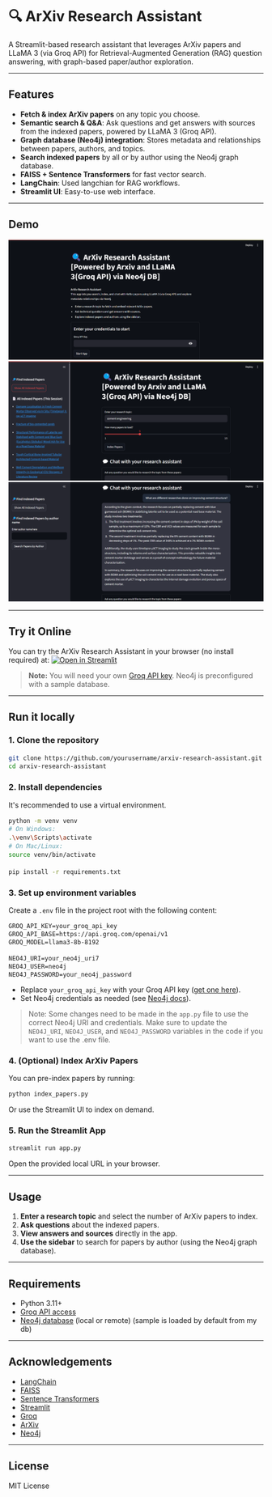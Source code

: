 # 🔍 ArXiv Research Assistant

A Streamlit-based research assistant that leverages ArXiv papers and LLaMA 3 (via Groq API) for Retrieval-Augmented Generation (RAG) question answering, with graph-based paper/author exploration.

---

## Features

- **Fetch & index ArXiv papers** on any topic you choose.
- **Semantic search & Q&A**: Ask questions and get answers with sources from the indexed papers, powered by LLaMA 3 (Groq API).
- **Graph database (Neo4j) integration**: Stores metadata and relationships between papers, authors, and topics.
- **Search indexed papers** by all or by author using the Neo4j graph database.
- **FAISS + Sentence Transformers** for fast vector search.
- **LangChain**: Used langchian for RAG workflows.
- **Streamlit UI**: Easy-to-use web interface.

---

## Demo

![demo-screenshot-9](static/demo0.png)
![demo-screenshot-1](static/demo1.png)
![demo-screenshot-2](static/demo2.png)

---

## Try it Online

You can try the ArXiv Research Assistant in your browser (no install required) at:
 [![Open in Streamlit](https://static.streamlit.io/badges/streamlit_badge_black_white.svg)](https://arxiv-assistant.streamlit.app/)
> **Note:** You will need your own [Groq API key](https://console.groq.com/). Neo4j is preconfigured with a sample database.



---

## Run it locally

### 1. Clone the repository

```bash
git clone https://github.com/yourusername/arxiv-research-assistant.git
cd arxiv-research-assistant
```

### 2. Install dependencies

It's recommended to use a virtual environment.

```bash
python -m venv venv
# On Windows:
.\venv\Scripts\activate
# On Mac/Linux:
source venv/bin/activate

pip install -r requirements.txt
```

### 3. Set up environment variables

Create a `.env` file in the project root with the following content:

```
GROQ_API_KEY=your_groq_api_key
GROQ_API_BASE=https://api.groq.com/openai/v1
GROQ_MODEL=llama3-8b-8192

NEO4J_URI=your_neo4j_uri7
NEO4J_USER=neo4j
NEO4J_PASSWORD=your_neo4j_password
```

- Replace `your_groq_api_key` with your Groq API key ([get one here](https://console.groq.com/)).
- Set Neo4j credentials as needed (see [Neo4j docs](https://neo4j.com/docs/)).

> Note: Some changes need to be made in the `app.py` file to use the correct Neo4j URI and credentials. Make sure to update the `NEO4J_URI`, `NEO4J_USER`, and `NEO4J_PASSWORD` variables in the code if you want to use the .env file.

### 4. (Optional) Index ArXiv Papers

You can pre-index papers by running:

```bash
python index_papers.py
```

Or use the Streamlit UI to index on demand.

### 5. Run the Streamlit App

```bash
streamlit run app.py
```

Open the provided local URL in your browser.

---

## Usage

1. **Enter a research topic** and select the number of ArXiv papers to index.
2. **Ask questions** about the indexed papers.
3. **View answers and sources** directly in the app.
4. **Use the sidebar** to search for papers by author (using the Neo4j graph database).

---

## Requirements

- Python 3.11+
- [Groq API access](https://console.groq.com/)
- [Neo4j database](https://neo4j.com/) (local or remote) (sample is loaded by default from my db)

---
## Acknowledgements

- [LangChain](https://github.com/langchain-ai/langchain)
- [FAISS](https://github.com/facebookresearch/faiss)
- [Sentence Transformers](https://www.sbert.net/)
- [Streamlit](https://streamlit.io/)
- [Groq](https://groq.com/)
- [ArXiv](https://arxiv.org/)
- [Neo4j](https://neo4j.com/)

---
## License

MIT License


